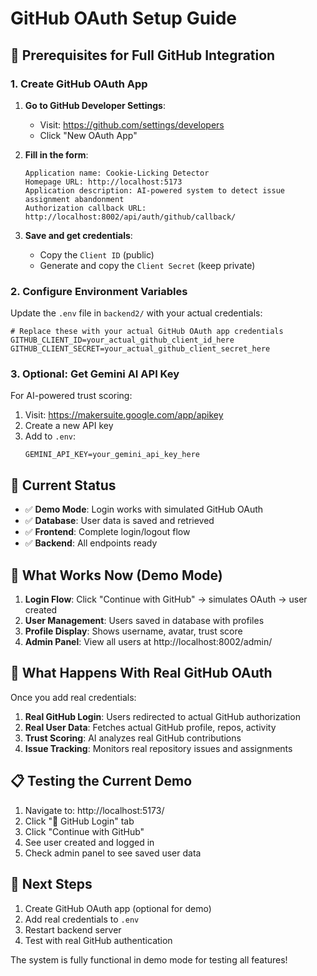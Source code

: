 # GitHub OAuth Setup Guide

## 🔧 Prerequisites for Full GitHub Integration

### 1. Create GitHub OAuth App

1. **Go to GitHub Developer Settings**:
   - Visit: https://github.com/settings/developers
   - Click "New OAuth App"

2. **Fill in the form**:
   ```
   Application name: Cookie-Licking Detector
   Homepage URL: http://localhost:5173
   Application description: AI-powered system to detect issue assignment abandonment
   Authorization callback URL: http://localhost:8002/api/auth/github/callback/
   ```

3. **Save and get credentials**:
   - Copy the `Client ID` (public)
   - Generate and copy the `Client Secret` (keep private)

### 2. Configure Environment Variables

Update the `.env` file in `backend2/` with your actual credentials:

```env
# Replace these with your actual GitHub OAuth app credentials
GITHUB_CLIENT_ID=your_actual_github_client_id_here
GITHUB_CLIENT_SECRET=your_actual_github_client_secret_here
```

### 3. Optional: Get Gemini AI API Key

For AI-powered trust scoring:

1. Visit: https://makersuite.google.com/app/apikey
2. Create a new API key
3. Add to `.env`:
   ```env
   GEMINI_API_KEY=your_gemini_api_key_here
   ```

## 🚀 Current Status

- ✅ **Demo Mode**: Login works with simulated GitHub OAuth
- ✅ **Database**: User data is saved and retrieved
- ✅ **Frontend**: Complete login/logout flow
- ✅ **Backend**: All endpoints ready

## 🔄 What Works Now (Demo Mode)

1. **Login Flow**: Click "Continue with GitHub" → simulates OAuth → user created
2. **User Management**: Users saved in database with profiles
3. **Profile Display**: Shows username, avatar, trust score
4. **Admin Panel**: View all users at http://localhost:8002/admin/

## 🎯 What Happens With Real GitHub OAuth

Once you add real credentials:

1. **Real GitHub Login**: Users redirected to actual GitHub authorization
2. **Real User Data**: Fetches actual GitHub profile, repos, activity
3. **Trust Scoring**: AI analyzes real GitHub contributions
4. **Issue Tracking**: Monitors real repository issues and assignments

## 📋 Testing the Current Demo

1. Navigate to: http://localhost:5173/
2. Click "🔐 GitHub Login" tab
3. Click "Continue with GitHub"
4. See user created and logged in
5. Check admin panel to see saved user data

## 🔧 Next Steps

1. Create GitHub OAuth app (optional for demo)
2. Add real credentials to `.env`
3. Restart backend server
4. Test with real GitHub authentication

The system is fully functional in demo mode for testing all features!
